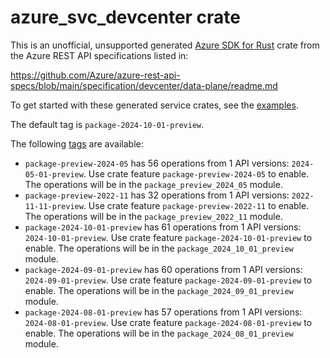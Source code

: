 # azure_svc_devcenter crate

This is an unofficial, unsupported generated [Azure SDK for Rust](https://github.com/Azure/azure-sdk-for-rust/tree/legacy) crate from the Azure REST API specifications listed in:

https://github.com/Azure/azure-rest-api-specs/blob/main/specification/devcenter/data-plane/readme.md

To get started with these generated service crates, see the [examples](https://github.com/Azure/azure-sdk-for-rust/blob/legacy/services/README.md#examples).

The default tag is `package-2024-10-01-preview`.

The following [tags](https://github.com/Azure/azure-sdk-for-rust/blob/legacy/services/tags.md) are available:

- `package-preview-2024-05` has 56 operations from 1 API versions: `2024-05-01-preview`. Use crate feature `package-preview-2024-05` to enable. The operations will be in the `package_preview_2024_05` module.
- `package-preview-2022-11` has 32 operations from 1 API versions: `2022-11-11-preview`. Use crate feature `package-preview-2022-11` to enable. The operations will be in the `package_preview_2022_11` module.
- `package-2024-10-01-preview` has 61 operations from 1 API versions: `2024-10-01-preview`. Use crate feature `package-2024-10-01-preview` to enable. The operations will be in the `package_2024_10_01_preview` module.
- `package-2024-09-01-preview` has 60 operations from 1 API versions: `2024-09-01-preview`. Use crate feature `package-2024-09-01-preview` to enable. The operations will be in the `package_2024_09_01_preview` module.
- `package-2024-08-01-preview` has 57 operations from 1 API versions: `2024-08-01-preview`. Use crate feature `package-2024-08-01-preview` to enable. The operations will be in the `package_2024_08_01_preview` module.